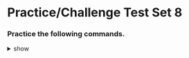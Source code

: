 
# Practice/Challenge Test Set 8

### Practice the following commands.

<details><summary>show</summary>
<p>
  
```bash

# Update image imperative way 
k get deployment -o wide
k set image deployment <image_name>=<image_name>:1.1.19

---


# Deployment rollback

k rollout history deployment/my-web-app

k rollout history deployment/my-web-app --revision=2

k rollout undo deployment/my-web-app --to-revision=1

k get deployment my-web-app
k describe deployment my-web-app

---

# Pod info using custom columns

k get pods -o custom-columns=NAME:.metadata.name,STATUS:.status.phase

k get pods -o custom-columns=NAME:.metadata.name,STATUS:.status.phase,REASON:.status.containerStatuses[0].state.waiting.reason



---

#


---

#



```

</p>
</details>
